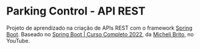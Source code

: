 # Parking Control - API REST

Projeto de aprendizado na criação de APIs REST com o framework [Spring Boot](https://spring.io/projects/spring-boot). Baseado no [Spring Boot | Curso Completo 2022](https://www.youtube.com/watch?v=LXRU-Z36GEU), da [Micheli Brito](https://github.com/MichelliBrito/parking-control-api), no YouTube.

